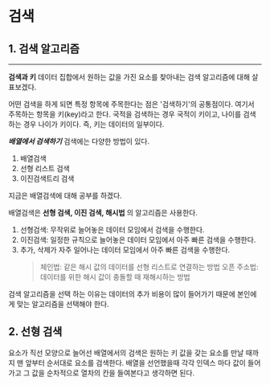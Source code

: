 # 검색
## 1. 검색 알고리즘
*********

**검색과 키**
데이터 집합에서 원하는 값을 가진 요소를 찾아내는 검색 알고리즘에 대해 살표보겠다.

어떤 검색을 하게 되면 특정 항목에 주목한다는 점은 '검색하기'의 공통점이다.
여기서 주목하는 항목을 키(key)라고 한다.
국적을 검색하는 경우 국적이 키이고, 나이를 검색하는 경우 나이가 키이다.
즉, 키는 데이터의 일부이다.

***배열에서 검색하기***
검색에는 다양한 방법이 있다.
1. 배열검색
2. 선형 리스트 검색
3. 이진검색트리 검색

지금은 배열검색에 대해 공부를 하겠다.

배열검색은 **선형 검색, 이진 검색, 해시법** 의 알고리즘은 사용한다.
1. 선형검색: 무작위로 늘어놓은 데이터 모임에서 검색을 수행한다.
2. 이진검색: 일정한 규칙으로 늘어놓은 데이터 모임에서 아주 빠른 검색을 수행한다.
3. 추가, 삭제가 자주 일어나는 데이터 모임에서 아주 빠른 검색을 수행한다.
   > 체인법: 같은 해시 값의 데이터를 선형 리스트로 연결하는 방법
   > 오픈 주소법: 데이터를 위한 해시 값이 충돌할 때 재해시하는 방법

검색 알고리즘을 선택 하는 이유는 데이터의 추가 비용이 많이 들어가기 때문에 본인에게 맞는 알고리즘을 선택해야 한다.

## 2. 선형 검색

요소가 직선 모양으로 늘어선 배열에서의 검색은 원하는 키 값을 갖는 요소를 만날 때까지 맨 앞부터 순서대로 요소를 검색한다.
배열을 선언했을때 각각 인덱스 마다 값이 들어가고 그 값을 순차적으로 열차의 칸을 들여본다고 생각하면 된다.

